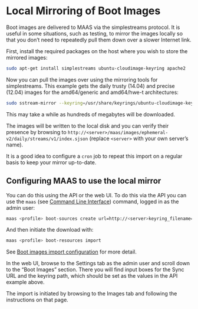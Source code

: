 
# Local Mirroring of Boot Images

Boot images are delivered to MAAS via the simplestreams protocol. It is
useful in some situations, such as testing, to mirror the images locally
so that you don’t need to repeatedly pull them down over a slower
Internet link.

First, install the required packages on the host where you wish to store
the mirrored images:

```bash
sudo apt-get install simplestreams ubuntu-cloudimage-keyring apache2
```

Now you can pull the images over using the mirroring tools for
simplestreams. This example gets the daily trusty (14.04) and precise
(12.04) images for the amd64/generic and amd64/hwe-t architectures:

```bash
sudo sstream-mirror --keyring=/usr/share/keyrings/ubuntu-cloudimage-keyring.gpg http://maas.ubuntu.com/images/ephemeral-v2/daily/ /var/www/html/maas/images/ephemeral-v2/daily 'arch=amd64' 'subarch~(generic|hwe-t)' 'release~(trusty|precise)' --max=1
```

This may take a while as hundreds of megabytes will be downloaded.

The images will be written to the local disk and you can verify their
presence by browsing to
`http://<server>/maas/images/ephemeral-v2/daily/streams/v1/index.sjson` 
(replace `<server>` with your own server’s name).

It is a good idea to configure a `cron` job to
repeat this import on a regular basis to keep your mirror up-to-date.

## Configuring MAAS to use the local mirror

You can do this using the API or the web UI. To do this via the API you
can use the `maas` (see [Command Line Interface](maascli.html)) command, logged
in as the admin user:

```bash
maas <profile> boot-sources create url=http://<server>keyring_filename=/usr/share/keyrings/ubuntu-cloudimage-keyring.gpg
```

And then initiate the download with:

```bash
maas <profile> boot-resources import
```

See [Boot images import configuration](bootsources.html) for more
detail.

In the web UI, browse to the Settings tab as the admin user and scroll
down to the “Boot Images” section. There you will find input boxes for
the Sync URL and the keyring path, which should be set as the values in
the API example above.

The import is initiated by browsing to the Images tab and following the
instructions on that page.

